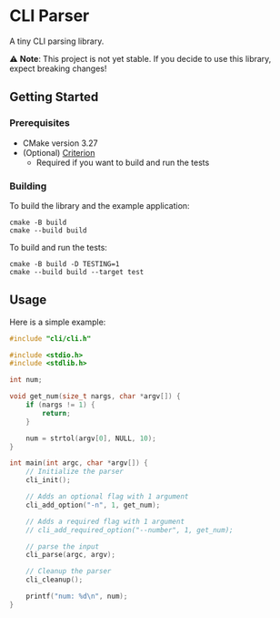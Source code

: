 # CLI Parser

A tiny CLI parsing library.

⚠️ **Note**: This project is not yet stable. If you decide to use this library,
expect breaking changes!

## Getting Started

### Prerequisites

- CMake version 3.27
- (Optional) [Criterion](https://github.com/snaipe/criterion)
    - Required if you want to build and run the tests

### Building

To build the library and the example application:

```shell
cmake -B build
cmake --build build
```

To build and run the tests:

```shell
cmake -B build -D TESTING=1
cmake --build build --target test
```

## Usage

Here is a simple example:

```c
#include "cli/cli.h"

#include <stdio.h>
#include <stdlib.h>

int num;

void get_num(size_t nargs, char *argv[]) {
    if (nargs != 1) {
        return;
    }

    num = strtol(argv[0], NULL, 10);
}

int main(int argc, char *argv[]) {
    // Initialize the parser
    cli_init();

    // Adds an optional flag with 1 argument
    cli_add_option("-n", 1, get_num);

    // Adds a required flag with 1 argument
    // cli_add_required_option("--number", 1, get_num);

    // parse the input
    cli_parse(argc, argv);

    // Cleanup the parser
    cli_cleanup();

    printf("num: %d\n", num);
}
```
